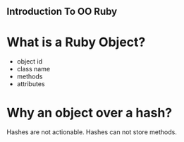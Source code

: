 ## Introduction To OO Ruby

# What is a Ruby Object?

- object id
- class name
- methods
- attributes

# Why an object over a hash?

Hashes are not actionable. Hashes can not store methods.
